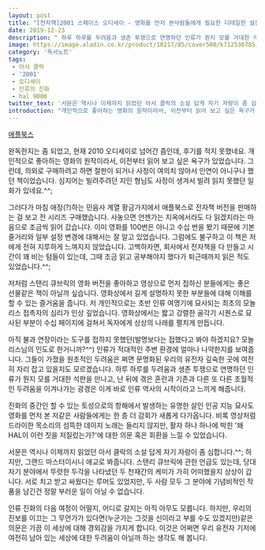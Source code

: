 ```yaml
---
layout: post
title: "[전자책]2001 스페이스 오디세이 - 영화를 먼저 본사람들에게 필요한 디테일한 설정집"
date: 2019-12-23
description: " 하루 하루를 두려움과 생존 투쟁으로 연명하던 인류가 뭔지 모를 거대한 석판을 만나고, 난 뒤에 겪은 혼란과 기존과 다른 또 다른 초월적인 두려움을 이겨나가는 광경은 이게 바로 인류 역사의 시작이라고 느끼게 해줍니다."
image: https://image.aladin.co.kr/product/10217/85/cover500/k712536785_1.jpg
category: '독서노트'
tags: 
 - 아서 클락
 - '2001'
 - 오디세이
 - 인류의 진화
 - hal 9000
twitter_text: '서문은 역시나 이제까지 읽었던 아서 클락의 소설 답게 자기 자랑이 좀 심합니다.'
introduction: "개인적으로 좋아하는 영화의 원작이라서, 이전부터 읽어 보고 싶은 욕구가 있었습니다. 그런데, 의외로 구매하려고 하면 절판이 되거나 사정이 여의치 않아서 인연이 아니구나 했던 책이었습니다."
---
```


[애플북스](https://books.apple.com/us/book/2001-%EC%8A%A4%ED%8E%98%EC%9D%B4%EC%8A%A4-%EC%98%A4%EB%94%94%EC%84%B8%EC%9D%B4/id1213292055)

완독한지는 좀 되었고, 현재 2010 오디세이로 넘어간 즘인데, 후기를 적지 못했네요. 개인적으로 좋아하는 영화의 원작이라서, 이전부터 읽어 보고 싶은 욕구가 있었습니다. 그런데, 의외로 구매하려고 하면 절판이 되거나 사정이 여의치 않아서 인연이 아니구나 했던 책이었습니다. 심지어는 빌려주려던 지인 형님도 사정이 생겨서 빌려 읽지 못했던 일화가 있네요.^^;

그러다가 마침 애정(?)하는 민음사 계열 황금가지에서 애플북스로 전자책 버전을 판매하는 걸 보고 전 시리즈 구매했습니다. 사놓으면 언젠가는 지옥에서라도 다 읽겠지라는 마음으로 조금씩 읽어 갔습니다. 이미 영화를 100번은 아니고 수십 번을 봤기 때문에 기본 줄거리와 일부 설정 변경에 대해서는 잘 알고 있었습니다. 그럼에도 불구하고 이 책은 저에게 전혀 지루하게 느껴지지 않았습니다. 고백하자면, 회사에서 전자책을 다 만들고 시간이 꽤 비는 텀들이 있는데, 그때 조금 읽고 공부해야지 했다가 퇴근때까지 읽은 적도 있었습니다.^^; 

저처럼 스탠리 큐브릭의 영화 버전을 좋아하고 영상으로 먼저 접하신 분들에게는 좋은 선물같은 책이 아닐까 싶습니다. 영화상에서 길게 설명하지 못한 부분들에 대해 이해를 할 수 있는 즐거움을 줍니다. 저 개인적으로는 초반 인류 여명기에 묘사되는 최초의 모놀리스 접촉자의 심리가 인상 깊었습니다. 영화상에서는 짧고 강렬한 골각기 시퀀스로 묘사된 부분이 수십 페이지에 걸쳐서 독자에게 상상의 나래를 펼치게 만듭니다.

아직 불과 연장이라는 도구를 접하지 못했던(발명보다는 접했다고 봐야 하겠지요? 모놀리스님의 인도로 한거니까?^^) 인류가 적대적인 주변 환경에 얼마나 나약한지를 보여줍니다. 그들이 가졌을 원초적인 두려움은 쩌면 문명화된 우리의 유전자 깊숙한 곳에 여전히 자리 잡고 있을지도 모르겠습니다. 하루 하루를 두려움과 생존 투쟁으로 연명하던 인류가 뭔지 모를 거대한 석판을 만나고, 난 뒤에 겪은 혼란과 기존과 다른 또 다른 초월적인 두려움을 이겨나가는 광경은 이게 바로 인류 역사의 시작이라고 느끼게 해줍니다.

진화의 중간인 할 수 있는 토성으로의 항해에서 발생하는 유명한 살인 인공 지능 묘사도 영화를 먼저 본 저같은 사람들에게는 한 층 더 감회가 새롭게 다가옵니다. 비록 영상처럼 드라이한 목소리의 섬뜩한 데이지 노래는 들리지 않지만, 활자 하나 하나에 박힌 '왜 HAL이 이런 짓을 저질렀는가?'에 대한 의문 혹은 회환을 느낄 수 있었습니다.

서문은 역시나 이제까지 읽었던 아서 클락의 소설 답게 자기 자랑이 좀 심합니다.^^; 하지만, 그랜드 마스터이시니 애교로 봐줍니다. 스탠리 큐브릭에 관한 언급도 있는데, 당대 자기 분야에서 뚜렷한 두각을 나타냈던 두 천재간의 케미가 가히 어떠했을지 상상이 갑니다. 서로 치고 받고 싸웠다는 루머도 있었지만, 두 사람 모두 그 분야에 기념비적인 작품을 남긴건 정말 부러운 일이 아닐 수 없습니다.

인류 진화의 다음 여정이 어떨지, 어디로 갈지는 아직 아무도 모릅니다. 하지만, 우리의 진보를 이끄는 그 무언가가 있다면(누군가는 그것을 신이라고 부를 수도 있겠지만)같은 의문은 가끔 이 세상에 대해 경외감을 가지게 합니다. 이것은 어쩌면 우리 유전자 기저에 여전히 남아 있는 세상에 대한 두려움이 아닐까 하는 생각도 해 봅니다.